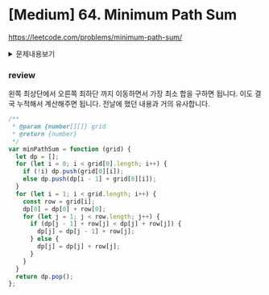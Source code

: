 # [Medium] 64. Minimum Path Sum

https://leetcode.com/problems/minimum-path-sum/

<details>
<summary>문제내용보기</summary>

Given a m x n grid filled with non-negative numbers, find a path from top left to bottom right, which minimizes the sum of all numbers along its path.

Note: You can only move either down or right at any point in time.

#### 예시 1:

![](https://assets.leetcode.com/uploads/2020/11/05/minpath.jpg)

```
Input: grid = [[1,3,1],[1,5,1],[4,2,1]]
Output: 7
Explanation: Because the path 1 → 3 → 1 → 1 → 1 minimizes the sum.
```

#### 예시 2:

```
Input: grid = [[1,2,3],[4,5,6]]
Output: 12
```

#### Constraints:

- m == grid.length
- n == grid[i].length
- 1 <= m, n <= 200
- 0 <= grid[i][j] <= 100

</details>

### review

왼쪽 최상단에서 오른쪽 최하단 까지 이동하면서 가장 최소 합을 구하면 됩니다. 이도 결국 누적해서 계산해주면 됩니다.
전날에 했던 내용과 거의 유사합니다.

```javascript
/**
 * @param {number[][]} grid
 * @return {number}
 */
var minPathSum = function (grid) {
  let dp = [];
  for (let i = 0; i < grid[0].length; i++) {
    if (!i) dp.push(grid[0][i]);
    else dp.push(dp[i - 1] + grid[0][i]);
  }
  for (let i = 1; i < grid.length; i++) {
    const row = grid[i];
    dp[0] = dp[0] + row[0];
    for (let j = 1; j < row.length; j++) {
      if (dp[j - 1] + row[j] < dp[j] + row[j]) {
        dp[j] = dp[j - 1] + row[j];
      } else {
        dp[j] = dp[j] + row[j];
      }
    }
  }
  return dp.pop();
};
```

